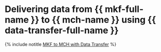 # Delivering data from {{ mkf-full-name }} to {{ mch-name }} using {{ data-transfer-full-name }}

{% include notitle [MKF to MCH with Data Transfer](../../_tutorials/dataplatform/mkf-mch-migration.md) %}
